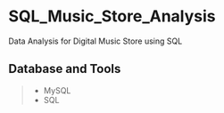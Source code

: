 # SQL_Music_Store_Analysis
Data Analysis for Digital Music Store using SQL

## Database and Tools
> * MySQL
> * SQL
 
